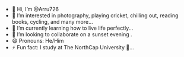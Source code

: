 - 👋 Hi, I’m @Arru726
- 👀 I’m interested in photography, playing cricket, chilling out, reading books, cycling, and many more...
- 🌱 I’m currently learning how to live life perfectly...
- 💞️ I’m looking to collaborate on a sunset evening .
- 😄 Pronouns: He/Him
- ⚡ Fun fact: I study at The NorthCap University 👀...

<!---
Arru726/Arru726 is a ✨ special ✨ repository because its `README.md` (this file) appears on your GitHub profile.
You can click the Preview link to take a look at your changes.
--->
